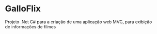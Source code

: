 # GalloFlix
Projeto .Net C# para a criação de uma aplicação web MVC, para exibição de informações de filmes
